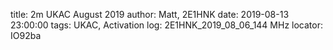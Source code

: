 title: 2m UKAC August 2019
author: Matt, 2E1HNK
date: 2019-08-13 23:00:00
tags: UKAC, Activation
log: 2E1HNK_2019_08_06_144 MHz
locator: IO92ba
